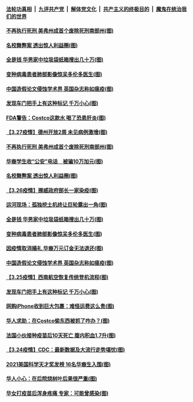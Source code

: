 

####  [法轮功真相](../../../../basic/blob/master/README.md?t=03281131) &nbsp;|&nbsp; [九评共产党](../../../../9ping.md/blob/master/README.md?t=03281131) &nbsp;|&nbsp; [解体党文化](../../../../jtdwh.md/blob/master/README.md?t=03281131)  &nbsp;|&nbsp; [共产主义的终极目的](../../../../gczydzjmd.md/blob/master/README.md?t=03281131) &nbsp;|&nbsp; [魔鬼在统治我们的世界](../../../../mgztzwmdsj.md/blob/master/README.md?t=03281131) 

#### [不再执行死刑 美弗州成首个废除死刑南部州(图)](../pages/p3/966856.md?t=03281131) 

#### [名校舞弊案 透出惊人利益圈(图)](../pages/p3/966797.md?t=03281131) 

#### [全是钱 华男家中垃圾袋纸箱搜出几十万(图)](../pages/p3/966831.md?t=03281131) 

#### [变种病毒患者肺部影像惊呆多伦多医生(图)](../pages/p3/966753.md?t=03281131) 

#### [中国造假论文侵蚀学术界 英国杂志称如瘟疫(图)](../pages/p3/966748.md?t=03281131) 

#### [发现车门把手上有这种标记 千万小心(图)](../pages/p3/966737.md?t=03281131) 

#### [FDA警告：Costco这款水 喝了恐患肝炎(图)](../pages/p3/966771.md?t=03281131) 

#### [【3.27疫情】德州开放2周 未见病例激增(图)](../pages/p3/966980.md?t=03281131) 

#### [不再执行死刑 美弗州成首个废除死刑南部州(图)](../pages/p3/966856.md?t=03281131) 

#### [华裔学生收“公安”电话　被骗10万加元(图)](../pages/p3/966877.md?t=03281131) 

#### [名校舞弊案 透出惊人利益圈(图)](../pages/p3/966797.md?t=03281131) 

#### [【3.26疫情】挪威政府部长一家染疫(图)](../pages/p3/966854.md?t=03281131) 

#### [运河现场：孤独挖土机终让巨轮露出一角(图)](../pages/p3/966851.md?t=03281131) 

#### [全是钱 华男家中垃圾袋纸箱搜出几十万(图)](../pages/p3/966831.md?t=03281131) 

#### [变种病毒患者肺部影像惊呆多伦多医生(图)](../pages/p3/966753.md?t=03281131) 

#### [因疫情取消婚礼 华裔万元订金无法退还(图)](../pages/p3/966752.md?t=03281131) 

#### [中国造假论文侵蚀学术界 英国杂志称如瘟疫(图)](../pages/p3/966748.md?t=03281131) 

#### [【3.25疫情】西南航空恢复传统登机流程(图)](../pages/p3/966739.md?t=03281131) 

#### [发现车门把手上有这种标记 千万小心(图)](../pages/p3/966737.md?t=03281131) 

#### [网购iPhone收到巨大包裹：难怪运费这么贵(图)](../pages/p3/966713.md?t=03281131) 

#### [华人求助：在Costco偷东西被抓了咋办？(图)](../pages/p3/966706.md?t=03281131) 

#### [法国小伙接种疫苗后10天死亡 腹内积血1.7升(图)](../pages/p3/966632.md?t=03281131) 

#### [【3.24疫情】CDC：最新数据及大流行走势堪忧(图)](../pages/p3/966626.md?t=03281131) 

#### [2021美国科学天才奖发榜 16名华裔生入围(图)](../pages/p3/966613.md?t=03281131) 

#### [华人小心：在后院烧树叶后果很严重(图)](../pages/p3/966600.md?t=03281131) 

#### [华女打疫苗后浑身疼痛 专家：可能曾感染(图)](../pages/p3/966585.md?t=03281131) 


